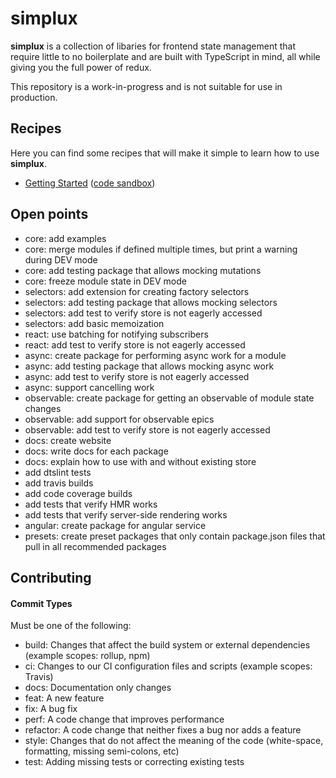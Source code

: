 # simplux

**simplux** is a collection of libaries for frontend state management that require little to no boilerplate and are built with TypeScript in mind, all while giving you the full power of redux.

This repository is a work-in-progress and is not suitable for use in production.

## Recipes

Here you can find some recipes that will make it simple to learn how to use **simplux**.

- [Getting Started](recipes/getting-started#readme) ([code sandbox](https://codesandbox.io/s/github/MrWolfZ/simplux/tree/master/recipes/getting-started))

## Open points

- core: add examples
- core: merge modules if defined multiple times, but print a warning during DEV mode
- core: add testing package that allows mocking mutations
- core: freeze module state in DEV mode
- selectors: add extension for creating factory selectors
- selectors: add testing package that allows mocking selectors
- selectors: add test to verify store is not eagerly accessed
- selectors: add basic memoization
- react: use batching for notifying subscribers
- react: add test to verify store is not eagerly accessed
- async: create package for performing async work for a module
- async: add testing package that allows mocking async work
- async: add test to verify store is not eagerly accessed
- async: support cancelling work
- observable: create package for getting an observable of module state changes
- observable: add support for observable epics
- observable: add test to verify store is not eagerly accessed
- docs: create website
- docs: write docs for each package
- docs: explain how to use with and without existing store
- add dtslint tests
- add travis builds
- add code coverage builds
- add tests that verify HMR works
- add tests that verify server-side rendering works
- angular: create package for angular service
- presets: create preset packages that only contain package.json files that pull in all recommended packages

## Contributing

#### Commit Types

Must be one of the following:

- build: Changes that affect the build system or external dependencies (example scopes: rollup, npm)
- ci: Changes to our CI configuration files and scripts (example scopes: Travis)
- docs: Documentation only changes
- feat: A new feature
- fix: A bug fix
- perf: A code change that improves performance
- refactor: A code change that neither fixes a bug nor adds a feature
- style: Changes that do not affect the meaning of the code (white-space, formatting, missing semi-colons, etc)
- test: Adding missing tests or correcting existing tests
